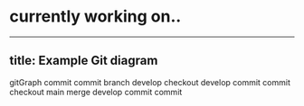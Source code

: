 # currently working on..

---
title: Example Git diagram
---
gitGraph
   commit
   commit
   branch develop
   checkout develop
   commit
   commit
   checkout main
   merge develop
   commit
   commit


